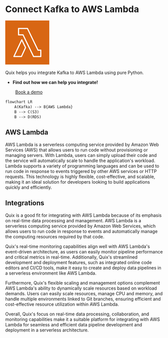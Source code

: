 # Connect Kafka to AWS Lambda

![](./images/logo_1.jpg)

Quix helps you integrate Kafka to AWS Lambda using pure Python.

<div class="grid cards blog-grid-card" markdown>

- __Find out how we can help you integrate!__

    <a class="md-button md-button--primary" href="https://share.hsforms.com/1iW0TmZzKQMChk0lxd_tGiw4yjw2?__hstc=175542013.2303933fbd746c0ac86d9ccbe9bc9100.1728383268831.1729603416735.1729620918855.31&__hssc=175542013.1.1729620918855&__hsfp=2132701734" target="_blank" style="margin:.5rem;">Book a demo</a>

</div>

```mermaid
flowchart LR
    A(Kafka) --> B{AWS Lambda}
    B --> C(S3)
    B --> D(RDS)
```

## AWS Lambda

AWS Lambda is a serverless computing service provided by Amazon Web Services (AWS) that allows users to run code without provisioning or managing servers. With Lambda, users can simply upload their code and the service will automatically scale to handle the application's workload. Lambda supports a variety of programming languages and can be used to run code in response to events triggered by other AWS services or HTTP requests. This technology is highly flexible, cost-effective, and scalable, making it an ideal solution for developers looking to build applications quickly and efficiently.

## Integrations

Quix is a good fit for integrating with AWS Lambda because of its emphasis on real-time data processing and management. AWS Lambda is a serverless computing service provided by Amazon Web Services, which allows users to run code in response to events and automatically manage the computing resources required by that code.

Quix's real-time monitoring capabilities align well with AWS Lambda's event-driven architecture, as users can easily monitor pipeline performance and critical metrics in real-time. Additionally, Quix's streamlined development and deployment features, such as integrated online code editors and CI/CD tools, make it easy to create and deploy data pipelines in a serverless environment like AWS Lambda.

Furthermore, Quix's flexible scaling and management options complement AWS Lambda's ability to dynamically scale resources based on workload demands. Users can easily scale resources, manage CPU and memory, and handle multiple environments linked to Git branches, ensuring efficient and cost-effective resource utilization within AWS Lambda.

Overall, Quix's focus on real-time data processing, collaboration, and monitoring capabilities make it a suitable platform for integrating with AWS Lambda for seamless and efficient data pipeline development and deployment in a serverless architecture.

